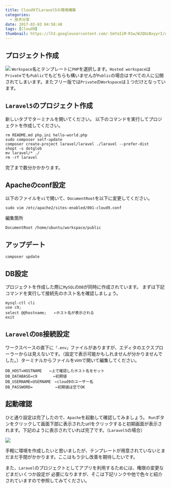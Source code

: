 ```yaml
---
title: Cloud9でLaravel5の環境構築
categories:
  - 技术分享
date: 2017-02-03 04:58:48
tags: [Cloud9]
thumbnail: https://lh3.googleusercontent.com/-SmYaIiM-R1w/WJQOzBxyyrI/AAAAAAAAAzU/-kZytHD_DqY/s0/2017-02-03_14-02-02.png
---
```

<!--excerpt-->

## プロジェクト作成

![](https://lh3.googleusercontent.com/-SXJRijcQ4F4/WJQPLCrNGrI/AAAAAAAAAzY/liQI8sZCmkU/s0/2017-02-03_14-03-41.png)
`Workspace`名とテンプレートに`PHP`を選択します。`Hosted workspace`は`Private`でも`Public`でもどちらも構いませんが`Public`の場合はすべての人に公開されてしまいます。またフリー版では`Private`の`Workspace`は１つだけとなっています。

## `Laravel5`のプロジェクト作成

新しいタブでターミナルを開いてください。
以下のコマンドを実行してプロジェクトを作成してください。

```
rm README.md php.ini hello-world.php
sudo composer self-update
composer create-project laravel/laravel ./laravel --prefer-dist
shopt -s dotglob
mv laravel/* ./
rm -rf laravel

```
完了まで数分かかかります。

## Apacheのconf設定

以下のファイルを`vi`で開いて、`DocumentRoot`を以下に変更してください。

```
sudo vim /etc/apache2/sites-enabled/001-cloud9.conf
```

編集箇所

```
DocumentRoot /home/ubuntu/workspace/public
```

## アップデート 

```
composer update
```

## DB設定

プロジェクトを作成した際に`MySQL`の`DB`が同時に作成されています。
まずは下記コマンドを実行して接続先のホスト名を確認しましょう。

```
mysql-ctl cli
use c9;
select @@hostname;　　←ホスト名が表示される
exit
```
## `Laravel`の`DB`接続設定 

 ワークスペースの直下に`「.env」`ファイルがありますが、エディタのエクスプローラーからは見えないです。（設定で表示可能かもしれませんが分かりませんでした。）ターミナルからファイルをvimで開いて編集してください。

```
DB_HOST=HOSTNAME　　←上で確認したホスト名をセット
DB_DATABASE=c9　　　  ←初期値
DB_USERNAME=USERNAME　←cloud9のユーザー名
DB_PASSWORD=　　　　　　←初期値は空でOK
```

## 起動確認

ひと通り設定は完了したので、`Apache`を起動して確認してみましょう。
`Run`ボタンをクリックして画面下部に表示されたurlをクリックすると初期画面が表示されます。下記のように表示されていれば完了です。（`Laravel5`の場合）

![](https://lh3.googleusercontent.com/-iYRTE3BEO3o/WJQQf8428QI/AAAAAAAAAzo/FSuSCDBxU50/s0/2017-02-03_14-09-19.png)

手軽に環境を作成したいと思いましたが、テンプレートが用意されていないとまだまだ手間がかかります。ここはもう少し改善を期待したいです。


また、`Laravel`のプロジェクトとしてアプリを利用するためには、権限の変更などまだいくつか設定が 必要になりますが、そこは下記リンクや他で色々と紹介されていますので参照してみてください。